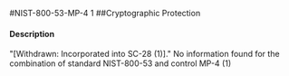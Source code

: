 #NIST-800-53-MP-4 1
##Cryptographic Protection
#### Description
"[Withdrawn: Incorporated into SC-28 (1)]."
No information found for the combination of standard NIST-800-53 and control MP-4 (1)
